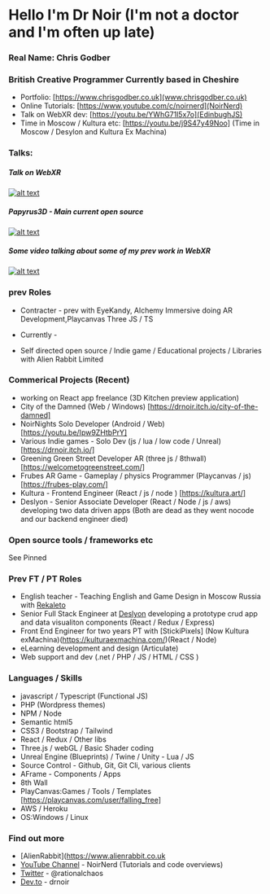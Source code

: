 #  Hello I'm Dr Noir (I'm not a doctor and I'm often up late)

### Real Name: Chris Godber
### British Creative Programmer Currently based in Cheshire
- Portfolio: [https://www.chrisgodber.co.uk](www.chrisgodber.co.uk)
- Online Tutorials: [https://www.youtube.com/c/noirnerd](NoirNerd)
- Talk on WebXR dev: [https://youtu.be/YWhG71l5x7o](EdinbughJS)
- Time in Moscow / Kultura etc: [https://youtu.be/j9S47y49Noo] (Time in Moscow / Desylon and Kultura Ex Machina)

### Talks:
##### Talk on WebXR

[![alt text](https://img.youtube.com/vi/YWhG71l5x7o/0.jpg)](https://youtu.be/YWhG71l5x7o)

##### Papyrus3D - Main current open source 

[![alt text](https://img.youtube.com/vi/mseV_VOZbCo/0.jpg)](https://youtu.be/mseV_VOZbCo)

##### Some video talking about some of my prev work in WebXR
[![alt text](https://img.youtube.com/vi/pvP_JIpAjnE/0.jpg)](https://youtu.be/pvP_JIpAjnE)


### prev Roles 
* Contracter - prev with EyeKandy, Alchemy Immersive doing AR Development,Playcanvas Three JS / TS

* Currently - 
* Self directed open source / Indie game / Educational projects / Libraries with Alien Rabbit Limited

### Commerical Projects (Recent)
* working on React app freelance (3D Kitchen preview application)
* City of the Damned (Web / Windows) [https://drnoir.itch.io/city-of-the-damned]
* NoirNights Solo Developer (Android / Web) [https://youtu.be/Ipw9ZHtbPrY]
* Various Indie games - Solo Dev (js / lua / low code / Unreal) [https://drnoir.itch.io/]
* Greening Green Street Developer AR (three js / 8thwall) [https://welcometogreenstreet.com/]
* Frubes AR Game - Gameplay / physics Programmer (Playcanvas / js) [https://frubes-play.com/]
* Kultura - Frontend Engineer (React / js / node ) [https://kultura.art/]
* Deslyon - Senior Associate Developer (React / Node / js / aws) developing two data driven apps (Both are dead as they went nocode and our backend engineer died) 

### Open source tools / frameworks etc
See Pinned

### Prev FT / PT Roles
* English teacher - Teaching English and Game Design in Moscow Russia with [Rekaleto](http://rekaleto.ru/o-kompanii/)
* Senior Full Stack Engineer at [Deslyon](https://deslyon.com/) developing a prototype crud app and data visualiton components (React / Redux / Express)
* Front End Engineer for two years PT with [StickiPixels] (Now Kultura exMachina)(https://kulturaexmachina.com/)(React / Node)
* eLearning development and design (Articulate)
* Web support and dev (.net / PHP / JS / HTML / CSS )

### Languages / Skills
* javascript / Typescript (Functional JS)
* PHP (Wordpress themes)
* NPM / Node
* Semantic html5
* CSS3  / Bootstrap / Tailwind
* React / Redux / Other libs 
* Three.js / webGL / Basic Shader coding 
* Unreal Engine (Blueprints) / Twine / Unity - Lua / JS
* Source Control - Github, Git, Git Cli, various clients
* AFrame - Components / Apps
* 8th Wall
* PlayCanvas:Games / Tools / Templates [https://playcanvas.com/user/falling_free]
* AWS / Heroku 
* OS:Windows / Linux 

### Find out more
* [AlienRabbit](https://www.alienrabbit.co.uk
* [YouTube Channel](https://www.youtube.com/channel/UCdwx6HHyPoDTtL9iq1-sI3A) - NoirNerd (Tutorials and code overviews)
* [Twitter](https://twitter.com/Rationalchaos)  - @rationalchaos
* [Dev.to](https://dev.to/drnoir) - drnoir
